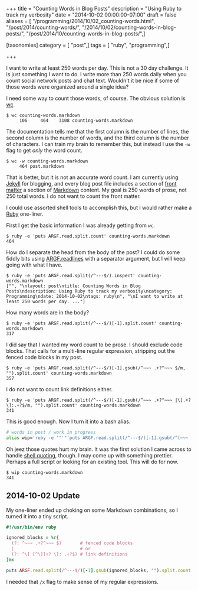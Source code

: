 +++
title = "Counting Words in Blog Posts"
description = "Using Ruby to track my verbosity"
date = "2014-10-02 00:00:00-07:00"
draft = false
aliases = [ "/programming/2014/10/02_counting-words.html", "/post/2014/counting-words/", "/2014/10/02/counting-words-in-blog-posts/", "/post/2014/10/counting-words-in-blog-posts/",]

[taxonomies]
category = [ "post",]
tags = [ "ruby", "programming",]

+++

I want to write at least 250 words per day. This is not a 30 day
challenge. It is just something I want to do. I write more than 250
words daily when you count social network posts and chat
text. Wouldn't it be nice if some of those words were organized around
a single idea?
<!--more-->

[wc]: http://en.wikipedia.org/wiki/Wc_(Unix)

I need some way to count those words, of course. The obvious solution
is [wc][].

```
$ wc counting-words.markdown
     106     464    3108 counting-words.markdown
```

The documentation tells me that the first column is the number of
lines, the second column is the number of words, and the third column
is the number of characters. I can train my brain to remember this,
but instead I use the `-w` flag to get *only* the word count.

```
$ wc -w counting-words.markdown
     464 post.markdown
```

[Jekyll]: http://jekyllrb.com/
[front matter]: http://jekyllrb.com/docs/frontmatter/
[Markdown]: http://daringfireball.net/projects/markdown/

That is better, but it is not an accurate word count. I am currently
using [Jekyll][] for blogging, and every blog post file includes a
section of [front matter][] a section of [Markdown][] content. My goal is 250
words of prose, not 250 total words. I do not want to count the front matter.

[Ruby]: https://www.ruby-lang.org/

I could use assorted shell tools to accomplish this, but I would
rather make a [Ruby][] one-liner.

First I get the basic information I was already getting from `wc`.

```
$ ruby -e 'puts ARGF.read.split.count' counting-words.markdown
464
```

[ARGF.readlines]: http://ruby-doc.org/core-2.1.3/ARGF.html#method-i-readlines

How do I separate the head from the body of the post? I could do some
fiddly bits using [ARGF.readlines][] with a separator argument, but I
will keep going with what I have.

```
$ ruby -e 'puts ARGF.read.split(/^---$/).inspect' counting-words.markdown
["", "\nlayout: post\ntitle: Counting Words in Blog Posts\ndescription: Using Ruby to track my verbosity\ncategory: Programming\ndate: 2014-10-02\ntags: ruby\n", "\nI want to write at least 250 words per day. ..."]
```

How many words are in the body?

```
$ ruby -e 'puts ARGF.read.split(/^---$/)[-1].split.count' counting-words.markdown
317
```

I did say that I wanted my word count to be prose. I should exclude
code blocks. That calls for a multi-line regular expression, stripping
out the fenced code blocks in my post.

```
$ ruby -e 'puts ARGF.read.split(/^---$/)[-1].gsub(/^~~~ .+?^~~~ $/m, "").split.count' counting-words.markdown
357
```

I do not want to count link definitions either.

```
$ ruby -e 'puts ARGF.read.split(/^---$/)[-1].gsub(/^~~~ .+?^~~~ |\[.+?\]:.+?$/m, "").split.count' counting-words.markdown
341
```

This is good enough. Now I turn it into a bash alias.

``` bash
# words in post / work in progress
alias wip='ruby -e '"'"'puts ARGF.read.split(/^---$/)[-1].gsub(/^(~~~ .+?^~~~ |\[.+?\]:.+?)$/m, "").split.count'"'"
```

[shell quoting]: http://stackoverflow.com/a/1250279/285810

Oh jeez those quotes hurt my brain. It was the first solution I came
across to handle [shell quoting][], though. I may come up with
something prettier. Perhaps a full script or looking for an existing
tool. This will do for now.

```
$ wip counting-words.markdown
341
```

## 2014-10-02 Update

My one-liner ended up choking on some Markdown combinations, so I
turned it into a tiny script.

``` ruby
#!/usr/bin/env ruby

ignored_blocks = %r{
  (?: ^~~~ .+?^~~~ $)       # fenced code blocks
  |                         # or
  (?: ^\[ [^\]]+? \]: .+?$) # link definitions
}mx

puts ARGF.read.split(/^---$/)[-1].gsub(ignored_blocks, "").split.count
```

I needed that `/x` flag to make sense of my regular expressions.
